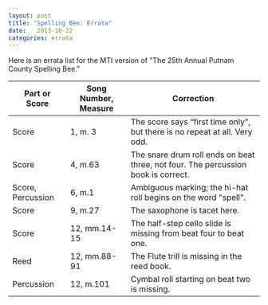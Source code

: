```yaml
---
layout: post
title: "Spelling Bee: Errata"
date:   2013-10-22
categories: errata
---
```

Here is an errata list for the MTI version of "The 25th Annual Putnam County Spelling Bee."
<table class = "table table-striped">
	<thead>
		<th>Part or Score</th>
		<th>Song Number, Measure</th>
		<th>Correction</th>
	 </thead>
	<tr>
		<td>Score</td>
		<td>1, m. 3</td>
		<td>The score says “first time only”, but there is no repeat at all. Very odd.</td>
	</tr>
	<tr>
		<td>Score</td>
		<td>4, m.63</td>
		<td>The snare drum roll ends on beat three, not four. The percussion book is correct.</td>
	</tr>
	<tr>
		<td>Score, Percussion</td>
		<td>6, m.1</td>
		<td>Ambiguous marking; the hi-hat roll begins on the word "spell".</td>
	</tr>
	<tr>
		<td>Score</td>
		<td>9, m.27</td>
		<td>The saxophone is tacet here.</td>
	</tr>
	<tr>
		<td>Score</td>
		<td>12, mm.14-15</td>
		<td>The half-step cello slide is missing from beat four to beat one.</td>
	</tr>
	<tr>
		<td>Reed</td>
		<td>12, mm.88-91</td>
		<td>The Flute trill is missing in the reed book.</td>
	</tr>
	<tr>
		<td>Percussion</td>
		<td>12, m.101</td>
		<td>Cymbal roll starting on beat two is missing.</td>
	</tr>
</table>